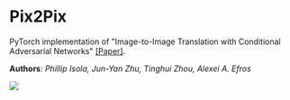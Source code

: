 # Pix2Pix

PyTorch implementation of "Image-to-Image Translation with Conditional Adversarial Networks" [[Paper]](https://arxiv.org/abs/1611.07004).

**Authors**: _Phillip Isola, Jun-Yan Zhu, Tinghui Zhou, Alexei A. Efros_

![](https://github.com/gsolvit/Paper-PyTorch/blob/master/GAN/Pix2Pix/assets/1.png)